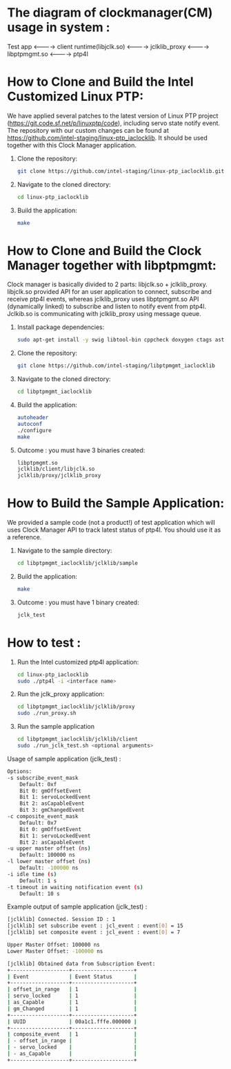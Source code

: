 <!-- SPDX-License-Identifier: GFDL-1.3-no-invariants-or-later
     SPDX-FileCopyrightText: Copyright © 2024 Intel Corporation. -->
# The diagram of clockmanager(CM)  usage in system : 

Test app <----> client runtime(libjclk.so) <----> jclklib_proxy <----> libptpmgmt.so <----> ptp4l

# How to Clone and Build the Intel Customized Linux PTP:

We have applied several patches to the latest version of Linux PTP project
(https://git.code.sf.net/p/linuxptp/code), including servo state notify event.
The repository with our custom changes can be found at
https://github.com/intel-staging/linux-ptp_iaclocklib. It should be used
together with this Clock Manager application.

1. Clone the repository:
    ```bash
    git clone https://github.com/intel-staging/linux-ptp_iaclocklib.git
    ```

2. Navigate to the cloned directory:
    ```bash
    cd linux-ptp_iaclocklib
    ```

3. Build the application:
    ```bash
    make
    ```

# How to Clone and Build the Clock Manager together with libptpmgmt:

Clock manager is basically divided to 2 parts: libjclk.so + jclklib_proxy.
libjclk.so provided API for an user application to connect, subscribe and
receive ptp4l events, whereas jclklib_proxy uses libptpmgmt.so API
(dynamically linked) to subscribe and listen to notify event from ptp4l.
Jclkib.so is communicating with jclklib_proxy using message queue.

1. Install package dependencies:
    ```bash
    sudo apt-get install -y swig libtool-bin cppcheck doxygen ctags astyle dot epstopdf valgrind
    ```

2. Clone the repository:
    ```bash
    git clone https://github.com/intel-staging/libptpmgmt_iaclocklib
    ```

3. Navigate to the cloned directory:
    ```bash
    cd libptpmgmt_iaclocklib
    ```

4. Build the application:
    ```bash
    autoheader
    autoconf
    ./configure
    make
    ```

5. Outcome : you must have 3 binaries created:
    ```bash
    libptpmgmt.so
    jclklib/client/libjclk.so
    jclklib/proxy/jclklib_proxy
    ```

# How to Build the Sample Application:

We provided a sample code (not a product!) of test application which will uses
Clock Manager API to track latest status of ptp4l. You should use it as a
reference.

1. Navigate to the sample directory:
    ```bash
    cd libptpmgmt_iaclocklib/jclklib/sample
    ```

2. Build the application:
    ```bash
    make
    ```

3. Outcome : you must have 1 binary created:
    ```bash
    jclk_test
    ```

# How to test :

1. Run the Intel customized ptp4l application:
    ```bash
    cd linux-ptp_iaclocklib
    sudo ./ptp4l -i <interface name>
    ```

2. Run the jclk_proxy application:
    ```bash
    cd libptpmgmt_iaclocklib/jclklib/proxy
    sudo ./run_proxy.sh
    ```

3. Run the sample application
    ```bash
    cd libptpmgmt_iaclocklib/jclklib/client
    sudo ./run_jclk_test.sh <optional arguments>
    ```

Usage of sample application (jclk_test) :
```bash
Options:
-s subscribe_event_mask
    Default: 0xf
    Bit 0: gmOffsetEvent
    Bit 1: servoLockedEvent
    Bit 2: asCapableEvent
    Bit 3: gmChangedEvent
-c composite_event_mask
    Default: 0x7
    Bit 0: gmOffsetEvent
    Bit 1: servoLockedEvent
    Bit 2: asCapableEvent
-u upper master offset (ns)
    Default: 100000 ns
-l lower master offset (ns)
    Default: -100000 ns
-i idle time (s)
    Default: 1 s
-t timeout in waiting notification event (s)
    Default: 10 s
```

Example output of sample application (jclk_test) :
```bash
[jclklib] Connected. Session ID : 1
[jclklib] set subscribe event : jcl_event : event[0] = 15
[jclklib] set composite event : jcl_event : event[0] = 7

Upper Master Offset: 100000 ns
Lower Master Offset: -100000 ns

[jclklib] Obtained data from Subscription Event:
+-------------------+--------------------+
| Event             | Event Status       |
+-------------------+--------------------+
| offset_in_range   | 1                  |
| servo_locked      | 1                  |
| as_Capable        | 1                  |
| gm_Changed        | 1                  |
+-------------------+--------------------+
| UUID              | 00a1c1.fffe.000000 |
+-------------------+--------------------+
| composite_event   | 1                  |
| - offset_in_range |                    |
| - servo_locked    |                    |
| - as_Capable      |                    |
+-------------------+--------------------+

```

